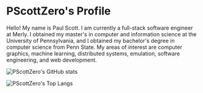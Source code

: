 # PScottZero's Profile
Hello! My name is Paul Scott. I am currently a full-stack software engineer at Merly. I obtained my master's in computer and information science at the University of Pennsylvania, and I obtained my bachelor's degree in computer science from Penn State. My areas of interest are computer graphics, machine learning, distributed systems, emulation, software engineering, and web development. 

![PScottZero's GitHub stats](https://github-readme-stats.vercel.app/api?username=PScottZero&theme=algolia&show_icons=true&count_private=true&hide=issues,contribs&border_radius=16&card_width=500)

![PScottZero's Top Langs](https://github-readme-stats.vercel.app/api/top-langs/?username=PScottZero&theme=algolia&count_private=true&langs_count=6&hide=Jupyter%20Notebook&border_radius=16&card_width=500)

